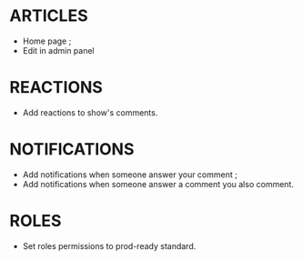 # ARTICLES

* Home page ;
* Edit in admin panel

# REACTIONS

* Add reactions to show's comments.

# NOTIFICATIONS

* Add notifications when someone answer your comment ;
* Add notifications when someone answer a comment you also comment.

# ROLES

* Set roles permissions to prod-ready standard.